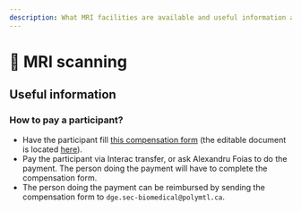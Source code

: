 ```yaml
---
description: What MRI facilities are available and useful information about experiments.
---
```


# 🧲  MRI scanning

## Useful information

### How to pay a participant?

* Have the participant fill [this compensation form](https://drive.google.com/file/d/1lJw3trkPCvQSfN9paHt5WmiatLp8jmCI/view?usp=sharing) \(the editable document is located [here](https://drive.google.com/drive/folders/1b9O_sCaBzGxk97TPMjdBlS7biZnwC7Dl)\).
* Pay the participant via Interac transfer, or ask Alexandru Foias to do the payment. The person doing the payment will have to complete the compensation form.
* The person doing the payment can be reimbursed by sending the compensation form to `dge.sec-biomedical@polymtl.ca`.  

​[  
](https://neuropoly.gitbook.io/neuropoly-lab/mri-coils/7t-agilent-icm)



